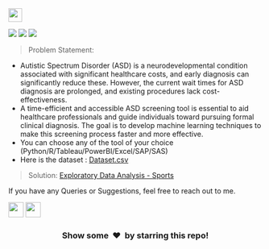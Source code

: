 <img height="27" src="https://img.shields.io/badge/Autism Identification System -Level Intermediate-red.svg?&style=for-the-badge&logo=TheSparksFoundation&logoColor=blue"/>
<br> 

![](https://img.shields.io/badge/Programming_Language-Python-blue.svg)
![](https://img.shields.io/badge/Main_Tool_Used-Jupyter_Notebook-orange.svg)
![](https://img.shields.io/badge/Status-Complete-green.svg)

> Problem Statement:
- Autistic Spectrum Disorder (ASD) is a neurodevelopmental condition associated with significant healthcare costs, and early diagnosis can significantly reduce these. However, the current wait times for ASD diagnosis are prolonged, and existing procedures lack cost-effectiveness. <br>
- A time-efficient and accessible ASD screening tool is essential to aid healthcare professionals and guide individuals toward pursuing formal clinical diagnosis. The goal is to develop machine learning techniques to make this screening process faster and more effective. <br>
- You can choose any of the tool of your choice
(Python/R/Tableau/PowerBI/Excel/SAP/SAS)<br>
- Here is the dataset :
<a href="https://bit.ly/34SRn3b">Dataset.csv</a><br>
> Solution:
<a href="https://github.com/Kushal997-das/Project-Guidance/blob/main/Machine%20Learning%20and%20Data%20Science/Advanced/EXPLORATORY%20DATA%20ANALYSIS%20(SPORTS)/Sports.ipynb">Exploratory Data Analysis - Sports</a>


If you have any Queries or Suggestions, feel free to reach out to me.

[<img height="30" src="https://img.shields.io/badge/linkedin-blue.svg?&style=for-the-badge&logo=linkedin&logoColor=white" />][LinkedIn]
[<img height="30" src="https://img.shields.io/badge/github-black.svg?&style=for-the-badge&logo=github&logoColor=white" />][Github]
<br />

[linkedin]: https://www.linkedin.com/in/kushal-das-7337421a9/
[github]: https://github.com/Kushal997-das/

<h3 align="center">Show some &nbsp;❤️&nbsp; by starring this repo! </h3>
